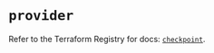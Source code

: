 # `provider`

Refer to the Terraform Registry for docs: [`checkpoint`](https://registry.terraform.io/providers/checkpointsw/checkpoint/2.11.0/docs).
